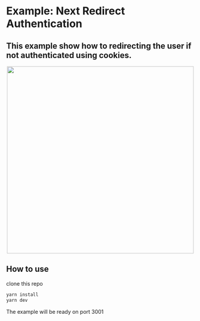 # Example: Next Redirect Authentication

## This example show how to redirecting the user if not authenticated using cookies.

<div align="center"> <img src="next-redirect.gif" width="500px"/> </div>

## How to use

clone this repo

```bash
yarn install
yarn dev
```

The example will be ready on port 3001
